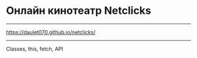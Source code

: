 # Онлайн кинотеатр Netclicks
***
https://daulet070.github.io/netclicks/
***
Classes, this, fetch, API
